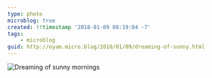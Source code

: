 ```yaml
---
type: photo
microblog: true
created: !!timestamp '2018-01-09 08:19:04 -7'
tags:
    - microblog
guid: http://oyam.micro.blog/2018/01/09/dreaming-of-sunny.html
---
```

![Dreaming of sunny mornings](/media/images/photos/2018/01/dreaming-sunny-mornings.jpg)

